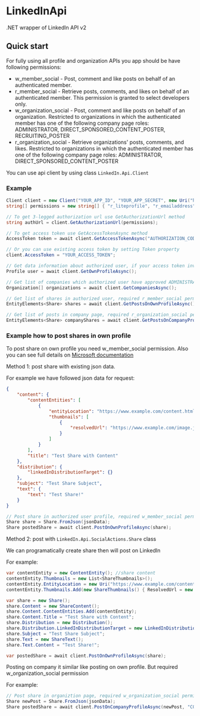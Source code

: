 # LinkedInApi
.NET wrapper of LinkedIn API v2

## Quick start
For fully using all profile and organization APIs you app should be have following permissions:
- w_member_social - Post, comment and like posts on behalf of an authenticated member.
- r_member_social - Retrieve posts, comments, and likes on behalf of an authenticated member. This permission is granted to select developers only.
- w_organization_social - Post, comment and like posts on behalf of an organization. Restricted to organizations in which the authenticated member has one of the following company page roles: ADMINISTRATOR, DIRECT_SPONSORED_CONTENT_POSTER, RECRUITING_POSTER
- r_organization_social - Retrieve organizations' posts, comments, and likes. Restricted to organizations in which the authenticated member has one of the following company page roles: ADMINISTRATOR, DIRECT_SPONSORED_CONTENT_POSTER


You can use api client by using class `LinkedIn.Api.Client`

### Example
````csharp
Client client = new Client("YOUR_APP_ID", "YOUR_APP_SECRET", new Uri("https://your-app-redirect-url.com"));
string[] permissions = new string[] { "r_liteprofile", "r_emailaddress", "w_member_social" };

// To get 3-legged authorization url use GetAuthorizationUrl method
string authUrl = client.GetAuthorizationUrl(permissions);

// To get access token use GetAccessTokenAsync method
AccessToken token = await client.GetAccessTokenAsync("AUTHORIZATION_CODE");

// Or you can use existing access token by setting Token property
client.AccessToken = "YOUR_ACCESS_TOKEN";

// Get data information about authorized user, if your access token invalid you will get ApiException error
Profile user = await client.GetOwnProfileAsync();

// Get list of companies which authorized user have approved ADMINISTRATOR role on these companies, required r_organization permission
Organization[] organizations = await client.GetCompaniesAsync();

// Get list of shares in authorized user, required r_member_social permission
EntityElements<Share> shares = await client.GetPostsOnOwnProfileAsync();

// Get list of posts in company page, required r_organization_social permission
EntityElements<Share> companyShares = await client.GetPostsOnCompanyProfileAsync("COMPANY_ID");
````

### Example how to post shares in own profile 
To post share on own profile you need w_member_social permission.
Also you can see full details on [Microsoft documentation](https://docs.microsoft.com/en-us/linkedin/marketing/integrations/community-management/shares/share-api?context=linkedin/compliance/context#post-shares)

Method 1: post share with existing json data.

For example we have followed json data for request:
````json
{
    "content": {
        "contentEntities": [
            {
                "entityLocation": "https://www.example.com/content.html",
                "thumbnails": [
                    {
                        "resolvedUrl": "https://www.example.com/image.jpg"
                    }
                ]
            }
        ],
        "title": "Test Share with Content"
    },
    "distribution": {
        "linkedInDistributionTarget": {}
    },
    "subject": "Test Share Subject",
    "text": {
        "text": "Test Share!"
    }
}
````

````csharp
// Post share in authorized user profile, required w_member_social permission
Share share = Share.FromJson(jsonData); 
Share postedShare = await client.PostOnOwnProfileAsync(share);
````

Method 2: post with `LinkedIn.Api.SocialActions.Share` class

We can programatically create share then will post on LinkedIn

For example:
````csharp
var contentEntity = new ContentEntity(); //share content
contentEntity.Thumbnails = new List<ShareThumbnails>();
contentEntity.EntityLocation = new Uri("https://www.example.com/content.html");
contentEntity.Thumbnails.Add(new ShareThumbnails() { ResolvedUrl = new Uri("https://www.example.com/image.jpg") });

var share = new Share();
share.Content = new ShareContent();
share.Content.ContentEntities.Add(contentEntity);
share.Content.Title = "Test Share with Content";
share.Distribution = new Distribution();
share.Distribution.LinkedInDistributionTarget = new LinkedInDistributionTarget();
share.Subject = "Test Share Subject";
share.Text = new ShareText();
share.Text.Content = "Test Share!";

var postedShare = await client.PostOnOwnProfileAsync(share);
````

Posting on company it similar like posting on own profile. But required w_organization_social permission

For example:
````csharp
// Post share in organiztion page, required w_organization_social permission also user should be have one of the following company page roles: ADMINISTRATOR, DIRECT_SPONSORED_CONTENT_POSTER, RECRUITING_POSTER
Share newPost = Share.FromJson(jsonData);
Share postedShare = await client.PostOnCompanyProfileAsync(newPost, "COMPANY_ID");
````